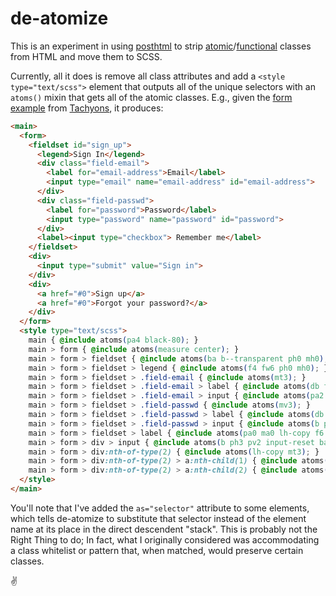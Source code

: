 # de-atomize

This is an experiment in using [posthtml] to strip [atomic]/[functional]
classes from HTML and move them to SCSS.

Currently, all it does is remove all class attributes and add a
`<style type="text/scss">` element that outputs all of the unique selectors
with an `atoms()` mixin that gets all of the atomic classes. E.g., given the
[form example] from [Tachyons], it produces:

```html
<main>
  <form>
    <fieldset id="sign_up">
      <legend>Sign In</legend>
      <div class="field-email">
        <label for="email-address">Email</label>
        <input type="email" name="email-address" id="email-address">
      </div>
      <div class="field-passwd">
        <label for="password">Password</label>
        <input type="password" name="password" id="password">
      </div>
      <label><input type="checkbox"> Remember me</label>
    </fieldset>
    <div>
      <input type="submit" value="Sign in">
    </div>
    <div>
      <a href="#0">Sign up</a>
      <a href="#0">Forgot your password?</a>
    </div>
  </form>
  <style type="text/scss">
    main { @include atoms(pa4 black-80); }
    main > form { @include atoms(measure center); }
    main > form > fieldset { @include atoms(ba b--transparent ph0 mh0); }
    main > form > fieldset > legend { @include atoms(f4 fw6 ph0 mh0); }
    main > form > fieldset > .field-email { @include atoms(mt3); }
    main > form > fieldset > .field-email > label { @include atoms(db fw6 lh-copy f6); }
    main > form > fieldset > .field-email > input { @include atoms(pa2 input-reset ba bg-transparent hover-bg-black hover-white w-100); }
    main > form > fieldset > .field-passwd { @include atoms(mv3); }
    main > form > fieldset > .field-passwd > label { @include atoms(db fw6 lh-copy f6); }
    main > form > fieldset > .field-passwd > input { @include atoms(b pa2 input-reset ba bg-transparent hover-bg-black hover-white w-100); }
    main > form > fieldset > label { @include atoms(pa0 ma0 lh-copy f6 pointer); }
    main > form > div > input { @include atoms(b ph3 pv2 input-reset ba b--black bg-transparent grow pointer f6 dib); }
    main > form > div:nth-of-type(2) { @include atoms(lh-copy mt3); }
    main > form > div:nth-of-type(2) > a:nth-child(1) { @include atoms(f6 link dim black db); }
    main > form > div:nth-of-type(2) > a:nth-child(2) { @include atoms(f6 link dim black db); }
  </style>
</main>
```

You'll note that I've added the `as="selector"` attribute to some elements,
which tells de-atomize to substitute that selector instead of the element name
at its place in the direct descendent "stack". This is probably not the Right
Thing to do; In fact, what I originally considered was accommodating a class
whitelist or pattern that, when matched, would preserve certain classes.

:v:

[Tachyons]: http://tachyons.io/
[atomic]: https://acss.io/
[form example]: http://tachyons.io/components/forms/sign-up/index.html
[functional]: https://marcelosomers.com/writing/rationalizing-functional-css/
[posthtml]: https://github.com/posthtml/posthtml
